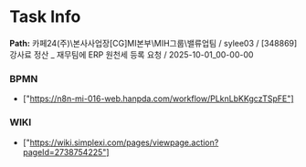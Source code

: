 # Task Info

**Path:** 카페24(주)\본사사업장\[CG]MI본부\MIH그룹\밸류업팀 / sylee03 / [348869] 강사료 정산 _ 재무팀에 ERP 원천세 등록 요청 / 2025-10-01_00-00-00

### BPMN
- ["https://n8n-mi-016-web.hanpda.com/workflow/PLknLbKKgczTSpFE"]

### WIKI
- ["https://wiki.simplexi.com/pages/viewpage.action?pageId=2738754225"]

